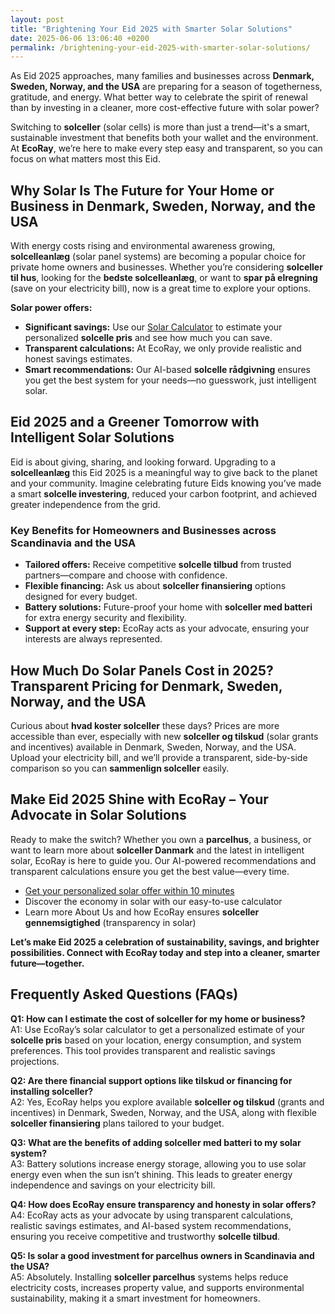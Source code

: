 ```yaml
---
layout: post
title: "Brightening Your Eid 2025 with Smarter Solar Solutions"
date: 2025-06-06 13:06:40 +0200
permalink: /brightening-your-eid-2025-with-smarter-solar-solutions/
---
```

As Eid 2025 approaches, many families and businesses across **Denmark, Sweden, Norway, and the USA** are preparing for a season of togetherness, gratitude, and energy. What better way to celebrate the spirit of renewal than by investing in a cleaner, more cost-effective future with solar power?

Switching to **solceller** (solar cells) is more than just a trend—it's a smart, sustainable investment that benefits both your wallet and the environment. At **EcoRay**, we’re here to make every step easy and transparent, so you can focus on what matters most this Eid.

## Why Solar Is The Future for Your Home or Business in Denmark, Sweden, Norway, and the USA

With energy costs rising and environmental awareness growing, **solcelleanlæg** (solar panel systems) are becoming a popular choice for private home owners and businesses. Whether you’re considering **solceller til hus**, looking for the **bedste solcelleanlæg**, or want to **spar på elregning** (save on your electricity bill), now is a great time to explore your options.

**Solar power offers:**

- **Significant savings:** Use our [Solar Calculator](https://ecoray.dk/en/calculator) to estimate your personalized **solcelle pris** and see how much you can save.
- **Transparent calculations:** At EcoRay, we only provide realistic and honest savings estimates.
- **Smart recommendations:** Our AI-based **solcelle rådgivning** ensures you get the best system for your needs—no guesswork, just intelligent solar.

## Eid 2025 and a Greener Tomorrow with Intelligent Solar Solutions

Eid is about giving, sharing, and looking forward. Upgrading to a **solcelleanlæg** this Eid 2025 is a meaningful way to give back to the planet and your community. Imagine celebrating future Eids knowing you’ve made a smart **solcelle investering**, reduced your carbon footprint, and achieved greater independence from the grid.

### Key Benefits for Homeowners and Businesses across Scandinavia and the USA

- **Tailored offers:** Receive competitive **solcelle tilbud** from trusted partners—compare and choose with confidence.
- **Flexible financing:** Ask us about **solceller finansiering** options designed for every budget.
- **Battery solutions:** Future-proof your home with **solceller med batteri** for extra energy security and flexibility.
- **Support at every step:** EcoRay acts as your advocate, ensuring your interests are always represented.

## How Much Do Solar Panels Cost in 2025? Transparent Pricing for Denmark, Sweden, Norway, and the USA

Curious about **hvad koster solceller** these days? Prices are more accessible than ever, especially with new **solceller og tilskud** (solar grants and incentives) available in Denmark, Sweden, Norway, and the USA. Upload your electricity bill, and we’ll provide a transparent, side-by-side comparison so you can **sammenlign solceller** easily.

## Make Eid 2025 Shine with EcoRay – Your Advocate in Solar Solutions

Ready to make the switch? Whether you own a **parcelhus**, a business, or want to learn more about **solceller Danmark** and the latest in intelligent solar, EcoRay is here to guide you. Our AI-powered recommendations and transparent calculations ensure you get the best value—every time.

- [Get your personalized solar offer within 10 minutes](https://ecoray.dk/en/calculator)  
- Discover the economy in solar with our easy-to-use calculator  
- Learn more About Us and how EcoRay ensures **solceller gennemsigtighed** (transparency in solar)

**Let’s make Eid 2025 a celebration of sustainability, savings, and brighter possibilities. Connect with EcoRay today and step into a cleaner, smarter future—together.**

## Frequently Asked Questions (FAQs)

**Q1: How can I estimate the cost of solceller for my home or business?**  
A1: Use EcoRay’s solar calculator to get a personalized estimate of your **solcelle pris** based on your location, energy consumption, and system preferences. This tool provides transparent and realistic savings projections.

**Q2: Are there financial support options like tilskud or financing for installing solceller?**  
A2: Yes, EcoRay helps you explore available **solceller og tilskud** (grants and incentives) in Denmark, Sweden, Norway, and the USA, along with flexible **solceller finansiering** plans tailored to your budget.

**Q3: What are the benefits of adding solceller med batteri to my solar system?**  
A3: Battery solutions increase energy storage, allowing you to use solar energy even when the sun isn’t shining. This leads to greater energy independence and savings on your electricity bill.

**Q4: How does EcoRay ensure transparency and honesty in solar offers?**  
A4: EcoRay acts as your advocate by using transparent calculations, realistic savings estimates, and AI-based system recommendations, ensuring you receive competitive and trustworthy **solcelle tilbud**.

**Q5: Is solar a good investment for parcelhus owners in Scandinavia and the USA?**  
A5: Absolutely. Installing **solceller parcelhus** systems helps reduce electricity costs, increases property value, and supports environmental sustainability, making it a smart investment for homeowners.

<script type="application/ld+json">
{
  "@context": "https://schema.org",
  "@type": "BlogPosting",
  "headline": "Brightening Your Eid 2025 with Smarter Solar Solutions",
  "description": "Explore how EcoRay helps families and businesses in Denmark, Sweden, Norway, and the USA invest in intelligent solar solutions for Eid 2025, offering transparent pricing, AI recommendations, and tailored solar panel offers.",
  "author": {
    "@type": "Person",
    "name": "EcoRay"
  },
  "publisher": {
    "@type": "Person",
    "name": "EcoRay"
  },
  "datePublished": "2024-06-01",
  "mainEntityOfPage": {
    "@type": "WebPage",
    "@id": "https://ecoray.dk/en/blog/brightening-eid-2025-smarter-solar-solutions"
  },
  "keywords": "solceller, solcelleanlæg, solceller til hus, solcelle pris, køb solceller, bedste solcelleanlæg, solcelle beregner, solceller med batteri, solceller finansiering, hvad koster solceller, solcelle tilbud, solceller og tilskud, solcelle investering, solceller parcelhus, spar på elregning, solcelle rådgivning, sammenlign solceller, solceller 2025, solceller Danmark, solceller gennemsigtighed, B2C, lead generation, solar, automation, AI Intelligence, AI, intelligent solar",
  "inLanguage": "en",
  "url": "https://ecoray.dk/en/blog/brightening-eid-2025-smarter-solar-solutions"
}
</script>

<script type="application/ld+json">
{
  "@context": "https://schema.org",
  "@type": "FAQPage",
  "mainEntity": [
    {
      "@type": "Question",
      "name": "How can I estimate the cost of solceller for my home or business?",
      "acceptedAnswer": {
        "@type": "Answer",
        "text": "Use EcoRay’s solar calculator to get a personalized estimate of your solcelle pris based on your location, energy consumption, and system preferences. This tool provides transparent and realistic savings projections."
      }
    },
    {
      "@type": "Question",
      "name": "Are there financial support options like tilskud or financing for installing solceller?",
      "acceptedAnswer": {
        "@type": "Answer",
        "text": "Yes, EcoRay helps you explore available solceller og tilskud (grants and incentives) in Denmark, Sweden, Norway, and the USA, along with flexible solceller finansiering plans tailored to your budget."
      }
    },
    {
      "@type": "Question",
      "name": "What are the benefits of adding solceller med batteri to my solar system?",
      "acceptedAnswer": {
        "@type": "Answer",
        "text": "Battery solutions increase energy storage, allowing you to use solar energy even when the sun isn’t shining. This leads to greater energy independence and savings on your electricity bill."
      }
    },
    {
      "@type": "Question",
      "name": "How does EcoRay ensure transparency and honesty in solar offers?",
      "acceptedAnswer": {
        "@type": "Answer",
        "text": "EcoRay acts as your advocate by using transparent calculations, realistic savings estimates, and AI-based system recommendations, ensuring you receive competitive and trustworthy solcelle tilbud."
      }
    },
    {
      "@type": "Question",
      "name": "Is solar a good investment for parcelhus owners in Scandinavia and the USA?",
      "acceptedAnswer": {
        "@type": "Answer",
        "text": "Absolutely. Installing solceller parcelhus systems helps reduce electricity costs, increases property value, and supports environmental sustainability, making it a smart investment for homeowners."
      }
    }
  ]
}
</script>